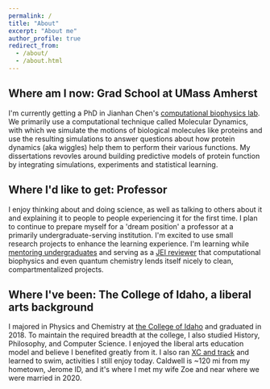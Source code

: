 ```yaml
---
permalink: /
title: "About"
excerpt: "About me"
author_profile: true
redirect_from: 
  - /about/
  - /about.html
---
```


Where am I now: Grad School at UMass Amherst
-----
I'm currently getting a PhD in Jianhan Chen's [computational biophysics lab](https://people.chem.umass.edu/jchenlab/main.html). We primarily use a computational technique called Molecular Dynamics, with which we simulate the motions of biological molecules like proteins and use the resulting simulations to answer questions about how protein dynamics (aka wiggles) help them to perform their various functions. My dissertations revovles around building predictive models of protein function by integrating simulations, experiments and statistical learning.


Where I'd like to get: Professor
---
I enjoy thinking about and doing science, as well as talking to others about it and explaining it to people to people experiencing it for the first time. 
I plan to continue to prepare myself for a 'dream position' a professor at a primarily undergraduate-serving institution.
I'm excited to use small research projects to enhance the learning experience.
I'm learning while [mentoring undergraduates](teaching/mentoring) and serving as a [JEI reviewer](https://www.emerginginvestigators.org/) that computational biophysics and even quantum chemistry lends itself nicely to clean, compartmentalized projects.

Where I've been: The College of Idaho, a liberal arts background
---
I majored in Physics and Chemistry at [the College of Idaho](https://collegeofidaho.edu) and graduated in 2018. To maintain the required breadth at the college, I also studied History, Philosophy, and Computer Science. I enjoyed the liberal arts education model and believe I benefited greatly from it. I also ran [XC and track](https://yoteathletics.com/sports/mens-cross-country/roster/2017) and learned to swim, activities I still enjoy today. Caldwell is ~120 mi from my hometown, Jerome ID, and it's where I met my wife Zoe and near where we were married in 2020.


